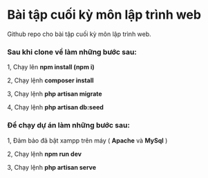# Bài tập cuối kỳ môn lập trình web

Github repo cho bài tập cuối kỳ môn lập trình web.
### Sau khi clone về làm những bước sau:
1, Chạy lên **npm install (npm i)**

2, Chạy lệnh **composer install**

3, Chạy lệnh **php artisan migrate**

4, Chạy lệnh **php artisan db:seed**

### Để chạy dự án làm những bước sau:
1, Đảm bảo đã bật xampp trên máy ( **Apache** và **MySql** )

2, Chạy lệnh **npm run dev**

3, Chạy lệnh **php artisan serve**